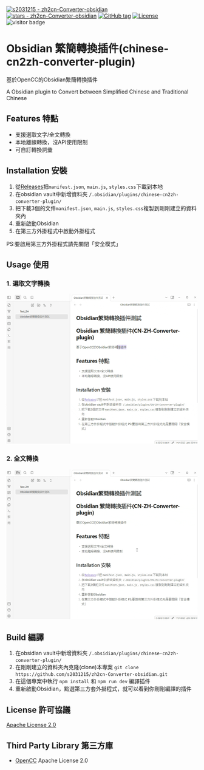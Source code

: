 [![s2031215 - zh2cn-Converter-obsidian](https://img.shields.io/static/v1?label=s2031215&message=zh2cn-Converter-obsidian&color=blue&logo=github)](https://github.com/s2031215/zh2cn-Converter-obsidian "Go to GitHub repo")
[![stars - zh2cn-Converter-obsidian](https://img.shields.io/github/stars/s2031215/zh2cn-Converter-obsidian?style=social)](https://github.com/s2031215/zh2cn-Converter-obsidian)
[![GitHub tag](https://img.shields.io/github/tag/s2031215/zh2cn-Converter-obsidian?include_prereleases=&sort=semver&color=blue)](https://github.com/s2031215/zh2cn-Converter-obsidian/releases/)
[![License](https://img.shields.io/badge/License-Apache--2.0-blue)](#license)
![visitor badge](https://visitor-badge.laobi.icu/badge?page_id=s2031215.zh2cn-Converter-obsidian)
# Obsidian 繁簡轉換插件(chinese-cn2zh-converter-plugin)

基於OpenCC的Obsidian繁簡轉換插件

A Obsidian plugin to Convert between Simplified Chinese and Traditional Chinese 

## Features 特點
- 支援選取文字/全文轉換
- 本地離線轉換，沒API使用限制
- 可自訂轉換詞彙

## Installation 安裝
1. 從[Releases](https://github.com/s2031215/zh2cn-Converter-obsidian/releases)把`manifest.json`, `main.js`, `styles.css`下載到本地
2. 在obsidian vault中新增資料夾 `/.obsidian/plugins/chinese-cn2zh-converter-plugin/`
3. 把下載3個的文件`manifest.json`, `main.js`, `styles.css`複製到剛剛建立的資料夾內
4. 重新啟動Obsidian
5. 在第三方外掛程式中啟動外掛程式 

PS:要啟用第三方外掛程式請先關閉「安全模式」

## Usage 使用
### 1. 選取文字轉換
![Select_mode](docs/assets/select_part.gif)
### 2. 全文轉換
![FullText_mode](docs/assets/full_text.gif)

## Build 編譯
1. 在obsidian vault中新增資料夾 `/.obsidian/plugins/chinese-cn2zh-converter-plugin/`
2. 在剛剛建立的資料夾內克隆(clone)本專案 `git clone https://github.com/s2031215/zh2cn-Converter-obsidian.git`
3. 在這個專案中執行 `npm install` 和 `npm run dev` 編譯插件
4. 重新啟動Obsidian，點選第三方套外掛程式，就可以看到你剛剛編譯的插件

## License 許可協議
[Apache License 2.0](LICENSE)

## Third Party Library 第三方庫
 - [OpenCC](https://github.com/BYVoid/OpenCC) Apache License 2.0
